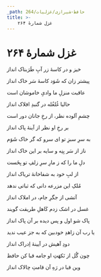 ```yaml
---
_path: حافظ-شیرازی/غزلیات/264
title: >-
    غزل شمارهٔ ۲۶۴
---
```

# غزل شمارهٔ ۲۶۴

<div class="b" id="bn1"><div class="m1"><p>خیز و در کاسهٔ زر آبِ طَرَبناک انداز</p></div>
<div class="m2"><p>پیشتر زان که شَوَد کاسهٔ سَر خاک انداز</p></div></div>
<div class="b" id="bn2"><div class="m1"><p>عاقبت منزلِ ما وادیِ خاموشان است</p></div>
<div class="m2"><p>حالیا غُلغُله در گنبدِ افلاک انداز</p></div></div>
<div class="b" id="bn3"><div class="m1"><p>چشمِ آلوده نظر، از رخِ جانان دور است</p></div>
<div class="m2"><p>بر رخِ او نظر از آینهٔ پاک انداز</p></div></div>
<div class="b" id="bn4"><div class="m1"><p>به سرِ سبزِ تو ای سرو که گر خاک شَوَم</p></div>
<div class="m2"><p>ناز از سَر بِنِه و سایه بر این خاک انداز</p></div></div>
<div class="b" id="bn5"><div class="m1"><p>دلِ ما را که ز مارِ سرِ زلفِ تو بِخَست</p></div>
<div class="m2"><p>از لبِ خود به شفاخانهٔ تریاک انداز</p></div></div>
<div class="b" id="bn6"><div class="m1"><p>مُلکِ این مزرعه دانی که ثباتی ندهد</p></div>
<div class="m2"><p>آتشی از جگرِ جام، در املاک انداز</p></div></div>
<div class="b" id="bn7"><div class="m1"><p>غسل در اشک زدم کَاهلِ طریقت گویند</p></div>
<div class="m2"><p>پاک شو اول و پس دیده بر آن پاک انداز</p></div></div>
<div class="b" id="bn8"><div class="m1"><p>یا رب آن زاهدِ خودبین که به جز عیب ندید</p></div>
<div class="m2"><p>دودِ آهیش در آیینهٔ اِدراک انداز</p></div></div>
<div class="b" id="bn9"><div class="m1"><p>چون گُل از نَکهَتِ او جامه قبا کن حافظ</p></div>
<div class="m2"><p>وین قبا در رَهِ آن قامتِ چالاک انداز</p></div></div>
